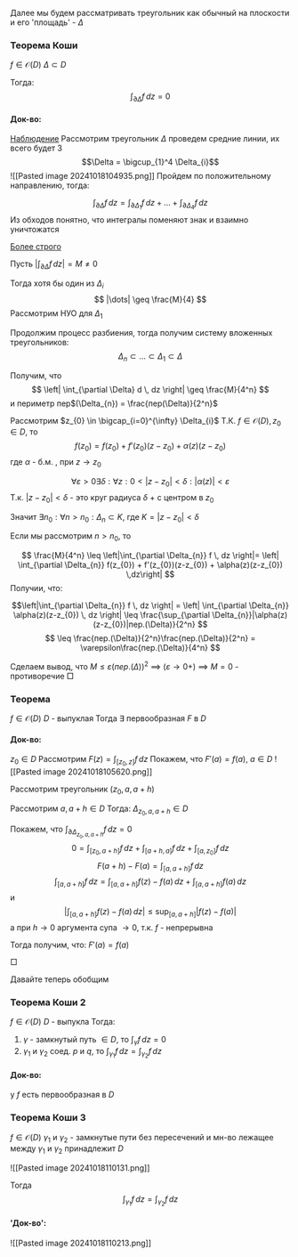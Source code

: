 Далее мы будем рассматривать треугольник как обычный на плоскости и его 'площадь' - $\Delta$

### Теорема Коши

$f \in \mathcal{O}(D)$
$\Delta \subset D$

Тогда:
$$\int_{\partial \Delta} f \, dz = 0$$
#### Док-во:
<u>Наблюдение</u>
Рассмотрим треугольник $\Delta$ проведем средние линии, их всего будет 3
$$\Delta = \bigcup_{1}^4 \Delta_{i}$$
![[Pasted image 20241018104935.png]]
Пройдем по положительному направлению, тогда:

$$
\int_{\partial \Delta}f  \, dz = \int_{\partial \Delta_{1}} f \, dz + \dots + \int_{\partial \Delta_{4}} f \, dz  
$$
Из обходов понятно, что интегралы поменяют знак и взаимно уничтожатся

<u>Более строго</u>

Пусть $|\int_{\partial \Delta} f \, dz| = M \neq 0$

Тогда хотя бы один из $\Delta_{i}$
$$
|\dots| \geq \frac{M}{4}
$$
Рассмотрим НУО для $\Delta_{1}$

Продолжим процесс разбиения, тогда получим систему вложенных треугольников:
$$
\Delta_{n} \subset \dots \subset \Delta_{1} \subset \Delta
$$

Получим, что 
$$
\left|  \int_{\partial \Delta} d \, dz  \right| \geq \frac{M}{4^n}
$$
и периметр пер$(\Delta_{n}) = \frac{пер(\Delta)}{2^n}$  

Рассмотрим $z_{0} \in \bigcap_{i=0}^{\infty} \Delta_{i}$
Т.К. $f \in \mathcal{O}(D), z_{0} \in D$, то
$$
f(z_{0}) = f(z_{0}) + f'(z_{0})(z-z_{0}) + \alpha(z)(z-z_{0})
$$
где $\alpha$ - б.м. , при $z \to z_{0}$

$$
\forall \varepsilon > 0 \exists \delta: \forall z: 0<|z-z_{0}| < \delta : |\alpha(z) |< \varepsilon
$$
Т.к. $|z-z_{0}| < \delta$ - это круг радиуса $\delta$ + с центром в $z_{0}$

Значит $\exists n_{0}: \forall n > n_{0}: \Delta_{n} \subset K$, где $K = |z-z_{0}| < \delta$

Если мы рассмотрим $n > n_{0},$ то

$$
\frac{M}{4^n} \leq \left|\int_{\partial \Delta_{n}} f \, dz \right|= \left| \int_{\partial \Delta_{n}}  f(z_{0}) + f'(z_{0})(z-z_{0}) + \alpha(z)(z-z_{0}) \,dz\right|
$$
Получии, что:

$$\left|\int_{\partial \Delta_{n}} f \, dz \right| = \left| \int_{\partial \Delta_{n}} \alpha(z)(z-z_{0}) \, dz \right| \leq \frac{\sup_{\partial \Delta_{n}}|\alpha(z)(z-z_{0})|пер.(\Delta)}{2^n}
$$
$$
\leq \frac{пер.(\Delta)}{2^n}\frac{пер.(\Delta)}{2^n} = \varepsilon\frac{пер.(\Delta)}{4^n}
$$

Сделаем вывод, что $M \leq \varepsilon (пер.(\Delta)) ^2$ $\implies$ $(\varepsilon \to 0+)$ $\implies$ $M = 0$ - противоречие
$\Box$



### Теорема
$f \in \mathcal{O}(D)$
$D$ - выпуклая
Тогда $\exists$ первообразная $F$ в $D$

#### Док-во:
$z_{0} \in D$
Рассмотрим $F(z) = \int _{[z_{0},z]} f \, dz$
Покажем, что $F'(a) = f(a)$, $a \in D$
![[Pasted image 20241018105620.png]]

Рассмотрим треугольник $(z_{0},a,a+h)$

Рассмотрим $a,a+h \in D$
Тогда:
$\Delta_{z_{0},a,a+h} \in D$

Покажем, что $\int _{\partial\Delta_{z_{0},a,a+h} } f \, dz = 0$
$$0 = \int _{[z_{0}, a + h]} f \, dz + \int _{[a + h, a]} f \, dz + \int _{[a, z_{0}]} f \, dz$$
$$
F(a+h) - F(a) = \int_{[a,a+h]} f\, dz
$$
$$
\int_{[a,a+h]} f\, dz = \int_{[a,a+h]} f(z) - f(a) \,dz + \int_{[a,a+h]} f(a) \, dz
$$
и
$$
\left|\int_{[a,a+h]} f(z) - f(a) \, dz\right| \leq \sup_{[a,a+h]}|f(z) - f(a)|
$$
а при $h \to 0$ аргумента супа $\to 0$, т.к. $f$ - непрерывна

Тогда получим, что:
$F'(a) = f(a)$

$\Box$

Давайте теперь обобщим 
### Теорема Коши 2
$f \in \mathcal{O}(D)$
$D$ - выпукла
Тогда:
1. $\gamma$ - замкнутый путь $\in D$, то $\int _{\gamma} f \, dz = 0$
2. $\gamma_{1}$ и $\gamma_{2}$ соед. $p$ и $q$, то $\int _{\gamma_{1}} f \, dz = \int _{\gamma_{2}} f \, dz$

#### Док-во:
у $f$ есть первообразная в $D$

### Теорема Коши 3
$f \in \mathcal{O}(D)$
$\gamma_{1}$ и $\gamma_{2}$ - замкнутые пути без пересечений
и мн-во лежащее между $\gamma_{1}$ и $\gamma_{2}$ принадлежит $D$

![[Pasted image 20241018110131.png]]

Тогда 
$$
\int _{\gamma_{1}}f \, dz = \int _{\gamma_{2}}f \, dz 
$$
#### 'Док-во':
![[Pasted image 20241018110213.png]]

